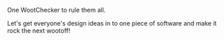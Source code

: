 One WootChecker to rule them all.

Let's get everyone's design ideas in to one piece of software and make it rock the next wootoff!


